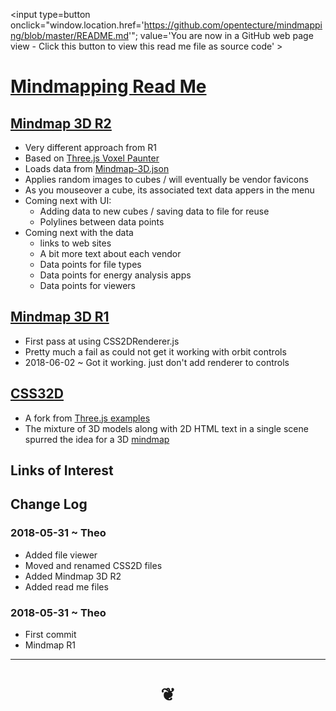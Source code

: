 <span style=display:none; >[You are now in a GitHub source code view - click this link to view Read Me file as a web page]( https://rawgit.com/opentecture/mindmapping/master/ "View file as a web page." ) </span>

<input type=button onclick="window.location.href='https://github.com/opentecture/mindmapping/blob/master/README.md'";
value='You are now in a GitHub web page view - Click this button to view this read me file as source code' >

# [Mindmapping Read Me]( https://rawgit.com/opentecture/mindmapping/master/#README.md )

<!--
<iframe src=https://pushme-pullyou.github.io/tootoo-templates/basic-html.html width=100% height=500px ></iframe>
_basic-html.html_
<span style="display: none" >Iframes are not viewable in GitHub source code view</span>

## Full Screen: []( .html )
-->

## [Mindmap 3D R2]( https://rawgit.com/opentecture/mindmapping/master/mindmap-3d/r2/mindmap-3d.html )

* Very different approach from R1
* Based on [Three.js Voxel Paunter]( https://threejs.org/examples/#webgl_interactive_voxelpainter )
* Loads data from [Mindmap-3D.json]( mindmap-3d/r2/mindmap-3d.json )
* Applies random images to cubes / will eventually be vendor favicons
* As you mouseover a cube, its associated text data appers in the menu
* Coming next with UI:
	* Adding data to new cubes / saving data to file for reuse
	* Polylines between data points
* Coming next with the data
	* links to web sites
	* A bit more text about each vendor
	* Data points for file types
	* Data points for energy analysis apps
	* Data points for viewers

## [Mindmap 3D R1]( https://rawgit.com/opentecture/mindmapping/master/mindmap-3d/mindmap-3d-1.html )

* First pass at using CSS2DRenderer.js
* Pretty much a fail as could not get it working with orbit controls
* 2018-06-02 ~ Got it working. just don't add renderer to controls

## [CSS32D]( https://rawgit.com/opentecture/mindmapping/master/css2d/index.html )

* A fork from [Three.js examples]( https://threejs.org/examples/ )
* The mixture of 3D models along with 2D HTML text in a single scene spurred the idea for a 3D [mindmap]( https://en.wikipedia.org/wiki/Mind_map )




## Links of Interest


## Change Log

### 2018-05-31 ~ Theo

* Added file viewer
* Moved and renamed CSS2D files
* Added Mindmap 3D R2
* Added read me files

### 2018-05-31 ~ Theo

* First commit
* Mindmap R1

***


# <center title="hello!" ><a href=javascript:window.scrollTo(0,0); style=text-decoration:none; > ❦ </a></center>
